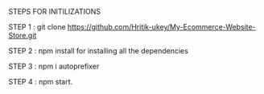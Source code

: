 STEPS FOR INITILIZATIONS

STEP 1 : git clone https://github.com/Hritik-ukey/My-Ecommerce-Website-Store.git


  
   
STEP 2 : npm install for installing all the dependencies      
    
            
 
   
STEP 3 : npm i autoprefixer       



STEP 4 : npm start. 
 
 
 
